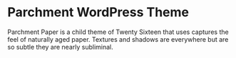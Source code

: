 # Parchment WordPress Theme

Parchment Paper is a child theme of Twenty Sixteen that uses captures the feel of naturally aged paper. Textures and shadows are everywhere but are so subtle they are nearly subliminal.

